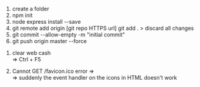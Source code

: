 1. create a folder
2. npm init
3. node express install --save
4. git remote add origin [git repo HTTPS url]
   git add . > discard all changes
5. git commit --allow-empty -m "initial commit"
6. git push origin master --force

<issue>

1. clear web cash  
   => Ctrl + F5

1. Cannot GET /favicon.ico error
   => <link rel="shortcut icon" href="#">  
   => suddenly the event handler on the icons in HTML doesn't work
